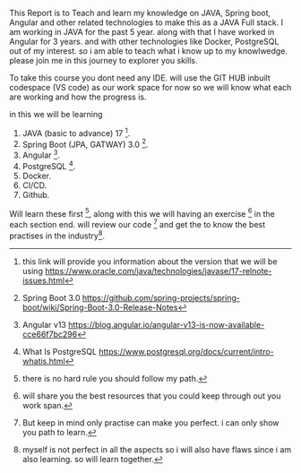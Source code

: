 This Report is to Teach and learn my knowledge on JAVA, Spring boot, Angular and other related technologies to make this as a JAVA Full stack. I am working in JAVA for the past 5 year. along with that I have worked in Angular for 3 years. and with other technologies like Docker, PostgreSQL out of my interest. so i am able to teach what i know up to my knowlwedge. please join me in this journey to explorer you skills. 

To take this course you dont need any IDE. will use the GIT HUB inbuilt codespace (VS code) as our work space for now so we will know what each are working and how the progress is.

in this we will be learning
1. JAVA (basic to advance) 17 [^1].
2. Spring Boot (JPA, GATWAY) 3.0 [^2].
3. Angular [^3].
4. PostgreSQL [^4].
5. Docker.
6. CI/CD.
7. Github.

Will learn these first [^5], along with this we will having an exercise [^6] in the each section end. will review our code [^7] and get the to know the best practises in the industry[^8].

[^1]: this link will provide you information about the version that we will be using https://www.oracle.com/java/technologies/javase/17-relnote-issues.html
[^2]: Spring Boot 3.0 https://github.com/spring-projects/spring-boot/wiki/Spring-Boot-3.0-Release-Notes
[^3]: Angular v13 https://blog.angular.io/angular-v13-is-now-available-cce66f7bc296
[^4]: What Is PostgreSQL https://www.postgresql.org/docs/current/intro-whatis.html
[^5]: there is no hard rule you should follow my path.
[^6]: will share you the best resources that you could keep through out you work span.
[^7]: But keep in mind only practise can make you perfect. i can only show you path to learn.
[^8]: myself is not perfect in all the aspects so i will also have flaws since i am also learning. so will learn together.
